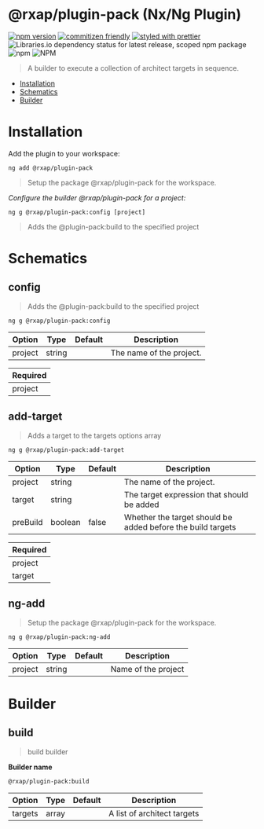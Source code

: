@rxap/plugin-pack (Nx/Ng Plugin)
======

[![npm version](https://img.shields.io/npm/v/@rxap/plugin-pack?style=flat-square)](https://www.npmjs.com/package/@rxap/plugin-pack)
[![commitizen friendly](https://img.shields.io/badge/commitizen-friendly-brightgreen.svg?style=flat-square)](https://commitizen.github.io/cz-cli/)
[![styled with prettier](https://img.shields.io/badge/styled_with-prettier-ff69b4.svg?style=flat-square)](https://github.com/prettier/prettier)
![Libraries.io dependency status for latest release, scoped npm package](https://img.shields.io/librariesio/release/npm/@rxap/plugin-pack)
![npm](https://img.shields.io/npm/dm/@rxap/plugin-pack)
![NPM](https://img.shields.io/npm/l/@rxap/plugin-pack)

> A builder to execute a collection of architect targets in sequence.

- [Installation](#installation)
- [Schematics](#schematics)
- [Builder](#builder)

# Installation

Add the plugin to your workspace:

```
ng add @rxap/plugin-pack
```

> Setup the package @rxap/plugin-pack for the workspace.


*Configure the builder @rxap/plugin-pack for a project:*

```
ng g @rxap/plugin-pack:config [project]
```

> Adds the @plugin-pack:build to the specified project

# Schematics

## config
> Adds the @plugin-pack:build to the specified project

```
ng g @rxap/plugin-pack:config
```

Option | Type | Default | Description
--- | --- | --- | ---
project | string |  | The name of the project.

| Required |
| --- |
| project |

## add-target
> Adds a target to the targets options array

```
ng g @rxap/plugin-pack:add-target
```

Option | Type | Default | Description
--- | --- | --- | ---
project | string |  | The name of the project.
target | string |  | The target expression that should be added
preBuild | boolean | false | Whether the target should be added before the build targets

| Required |
| --- |
| project |
| target |

## ng-add

> Setup the package @rxap/plugin-pack for the workspace.

```
ng g @rxap/plugin-pack:ng-add
```

Option | Type | Default | Description
--- | --- | --- | ---
project | string |  | Name of the project

# Builder

## build
> build builder

**Builder name**
```
@rxap/plugin-pack:build
```

Option | Type | Default | Description
--- | --- | --- | ---
targets | array |  | A list of architect targets
